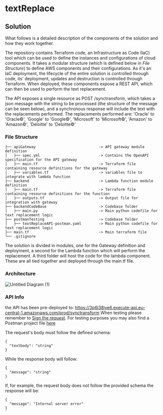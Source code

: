 # textReplace

## Solution
What follows is a detailed description of the components of the solution and how they work together.

The repository contains Terraform code, an Infrastructure as Code (IaC) tool which can be used to define the instances and configurations of cloud components. It takes a modular structure (which is defined below in _File Structure_) to define AWS components and their configurations. As it's an IaC deployment, the lifecycle of the entire solution is controlled through code, its' deployment, updates and destruction is controlled through Terraform. When deployed, these components expose a REST API, which can then be used to perform the text replacement.

The API exposes a single resource as POST /synctransform, which takes a json message with the string to be processed (the structure of the message can be seen below), and a synchronous response will include the text with the replacements performed.
The replacements performed are: 'Oracle' to 'Oracle©', 'Google' to 'Google©', 'Microsoft' to 'Microsoft©', 'Amazon' to 'Amazon©', 'Deloitte' to 'Deloitte©'

### File Structure
```
├── apiGateway                             -> API gateway module definition
│   ├── spec.yml                           -> Contains the OpenAPI specification for the API gateway
│   ├── main.tf                            -> Terraform file containing resource definitions for the gateway
│   ├── variables.tf                       -> variables file to integrate with lambda function
├── backend                                -> Lambda function module definition
│   ├── main.tf                            -> Terraform file containing resource definitions for the function
│   ├── outputs.tf                         -> Output file for integration with gateway
├── backendCodeBase                        -> Codebase folder
│   ├── main.py                            -> Main python codefile for text replacement logic
├── postmanTesting                         -> Codebase folder
│   ├── textReplaceAPI-postman.yaml        -> Main python codefile for text replacement logic
├── main.tf                                -> Main terraform file
└── .gitignore
```
The solution is divided in modules, one for the Gateway definition and deployment, a second for the Lambda function which will perform the replacement. A third folder will host the code for the lambda component.
These are all tied together and deployed through the main.tf file.
### Architecture
![Untitled Diagram (1)](https://user-images.githubusercontent.com/16083769/155941353-95b52c25-aa47-40b3-8f45-f0519b92d11c.jpg)

### API Info
the API has been pre-deployed to: https://3p6i38iye6.execute-api.eu-central-1.amazonaws.com/prod/synctransform
When testing please remember to [Sign the request](https://docs.aws.amazon.com/apigateway/api-reference/signing-requests/). For testing purposes you may also find a Postman project file [here](postmanTesting\textReplaceAPI-prod-swagger-postman.yaml)

The request's body must follow the defined schema:
```
{
  "textbody": "string"
}
```
While the response body will follow:
```
{
  "message": "string"
}
```
If, for example, the request body does not follow the provided schema the response will be:
```
{
  "message": "Internal server error"
}
```
